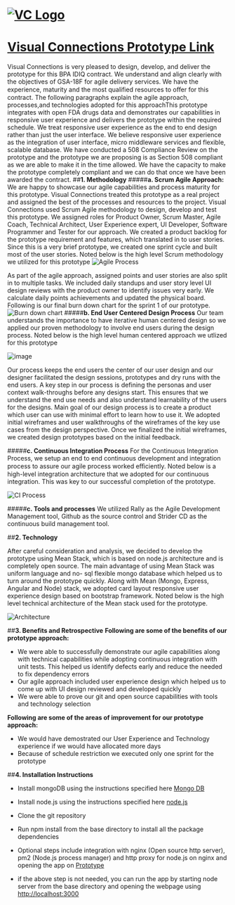 
# [![VC Logo](http://googledrive.com/host/0B_QkjcHRJY6weTlIakVsbkY5QjQ)](http://http://www.visualconnections.net//) 

# [Visual Connections Prototype Link](http://50.246.122.183/)

Visual Connections is very pleased to design, develop, and deliver the prototype for this BPA IDIQ contract. We understand and align clearly with the objectives of GSA-18F for agile delivery services. We have the experience, maturity and the most qualified  resources to oﬀer for this contract. The following paragraphs explain  the agile approach, processes,and technologies adopted for this approachThis prototype integrates with open FDA drugs data and demonstrates our capabilities in responsive user experience and delivers the prototype within the required  schedule. We treat responsive user experience as the end to end design rather than just the user interface. We believe responsive user experience as the integration of user interface, micro middleware services and flexible, scalable database. We have conducted a 508 Compliance Review on the prototype and the prototype we are proposing is as Section 508 compliant as we are able to make it in the time allowed. We have the capacity to make the prototype completely compliant and we can do that once we have been awarded the contract. 
##**1. Methodology**
#####**a. Scrum Agile Approach:**
We are happy  to showcase our agile capabilities and process maturity for this prototype. Visual Connections treated this prototype as a real project and assigned the best of the processes and resources to the project.Visual Connections used Scrum Agile methodology to design, develop and test this prototype. We assigned roles for Product Owner, Scrum Master, Agile Coach, Technical Architect, User Experience expert, UI Developer, Software Programmer and Tester for our approach. We created a product backlog for the prototype requirement and features, which translated in to user stories. Since this is a very brief prototype,  we created  one sprint cycle  and  built most of the user stories. Noted below is the high level Scrum methodology  we utilized for this prototype
![Agile Process](http://googledrive.com/host/0B_QkjcHRJY6waHg3QWo3ejVIMnM)
As part of the agile approach,  assigned points and user stories are also split in to multiple tasks. We included daily standups and user story level UI design reviews with the product owner to identify issues very early.We calculate daily points achievements and  updated the physical board. Following is our final burn down chart for the sprint 1 of our prototype.
![Burn down chart](http://googledrive.com/host/0B_QkjcHRJY6wWXR5bmViVzByNUE)
#####**b. End User Centered Design Process**
Our team understands the importance to have iterative human centered design so we applied our proven methodology to involve end users during the design process. Noted below is the high level human centered approach we utlized for this prototype

![image](http://googledrive.com/host/0B_QkjcHRJY6wZU9hWFE5ODRHMGs)

Our process keeps the end users the center of our user design and our designer facilitated the design sessions, prototypes and dry runs with the end users.  A key step in our process is defining the personas and user context walk-throughs before any designs start.  This ensures that we understand the end use needs and also understand learnability of the users for the designs. Main goal of our design process is to create a product which user can use with minimal effort to learn how to use it. We adopted initial wireframes and user walkthroughs of the wireframes of the key use cases from the design perspective. Once we finalized the initial wireframes, we created design prototypes based on the initial feedback.        


#####**c. Continuous Integration Process**For the Continuous Integration Process, we  setup an end to end continuous development and integration process to assure our agile process worked eﬃciently. Noted below  is a high-level integration architecture that we adopted for our continuous integration. This was key to our successful completion of the prototype.

![CI Process](http://googledrive.com/host/0B_QkjcHRJY6wWDZBMjJMZC11c3c)
#####**c. Tools and processes**We utilized Rally as the Agile Development Management tool, Github as the source control and Strider CD as the continuous build management tool. ##**2. Technology**
After careful consideration and analysis, we decided to develop the prototype using Mean Stack, which is based on node.js architecture  and is completely open source. The main advantage of using Mean Stack was uniform language and no- sql flexible mongo database which helped us to turn around the prototype quickly.Along with Mean (Mongo, Express, Angular and Node) stack, we adopted card layout responsive user experience design based on bootstrap framework.Noted below  is the high level technical architecture of the Mean stack used for the prototype.
![Architecture](http://googledrive.com/host/0B_QkjcHRJY6wWjIxUEFFSWN0cms)##**3. Benefits and Retrospective**
**Following are some of the benefits of our prototype approach:**
* We were able to successfully demonstrate our agile capabilities along with technical capabilities while adopting continuous integration with unit tests. This helped us identify defects early and reduce the   needed to fix dependency errors* Our agile approach included user experience design which helped us to come up with UI design reviewed and developed quickly* We were able to prove our git and open source capabilities with tools and technology selection
**Following are some of the areas of improvement for our prototype approach:**

* We would have demostrated our User Experience and Technology experience if we would have allocated more days
* Because of schedule restriction we executed only one sprint for the prototype
##**4. Installation Instructions** 
* Install mongoDB using the instructions specified here 
	[Mongo DB ](http://docs.mongodb.org/manual/installation/)
	* Install node.js using the instructions specified here [node.js](https://nodejs.org/download/)
* Clone the git repository
* Run npm install from the base directory to install all the package dependencies
* Optional steps include integration with nginx (Open source http server), pm2 (Node.js process manager) and http proxy for node.js on nginx and opening the app on [Prototype](http://localhost)
* if the above step is not needed, you can run the app by starting node server from the base directory and opening the webpage using  [http://localhost:3000](http://localhost:3000) 